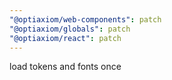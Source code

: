 ```yaml
---
"@optiaxiom/web-components": patch
"@optiaxiom/globals": patch
"@optiaxiom/react": patch
---
```


load tokens and fonts once
